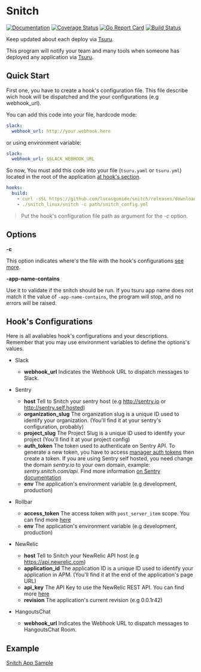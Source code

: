 # Snitch
[![Documentation](https://godoc.org/github.com/lucasgomide/snitch?status.svg)](http://godoc.org/github.com/lucasgomide/snitch)
[![Coverage Status](https://coveralls.io/repos/github/lucasgomide/snitch/badge.svg?branch=master)](https://coveralls.io/github/lucasgomide/snitch?branch=master)
[![Go Report Card](https://goreportcard.com/badge/github.com/lucasgomide/snitch)](https://goreportcard.com/report/github.com/lucasgomide/snitch)
[![Build Status](https://travis-ci.org/lucasgomide/snitch.svg?branch=master)](https://travis-ci.org/lucasgomide/snitch)

Keep updated about each deploy via [Tsuru](https://docs.tsuru.io/stable/).

This program will notify your team and many tools when someone has deployed any application via [Tsuru](https://docs.tsuru.io/stable/).

## Quick Start

First one, you have to create a hook's configuration file. This file describe wich hook will be dispatched and the your configurations (e.g webhook_url).

You can add this code into your file, hardcode mode:
```yaml
slack:
  webhook_url: http://your.webhook.here
```

or using environment variable:
```yaml
slack:
  webhook_url: $SLACK_WEBHOOK_URL
```

So now, You must add this code into your file (`tsuru.yaml` or `tsuru.yml`) located in the root of the application [at hook's section](https://docs.tsuru.io/stable/using/tsuru.yaml.html).

```yaml
hooks:
  build:
    - curl -sSL https://github.com/lucasgomide/snitch/releases/download/0.1.0/snitch_0.1.0_linux_amd64.tar.gz | tar xz
    - ./snitch_linux/snitch -c path/snitch_config.yml
```

> Put the hook's configuration file path as argument for the *-c* option.

## Options

**-c**

This option indicates where's the file with the hook's configurations [see more](#hooks-configurations).

**-app-name-contains**

Use it to validate if the snitch should be run. If you tsuru app name does not match it the value of `-app-name-contains`, the program will stop, and no errors will be raised.

## Hook's Configurations

Here is all avaliables hook's configurations and your descriptions. Remember that you may use environment variables to define the options's values.

- Slack
  - **webhook_url** Indicates the Webhook URL to dispatch messages to Slack.

- Sentry
  - **host** Tell to Snitch your sentry host (e.g http://sentry.io or http://sentry.self.hosted)
  - **organization_slug** The organization slug is a unique ID used to identify your organization. (You'll find it at your sentry's configuration, probably)
  - **project_slug** The Project Slug is a unique ID used to identify your project (You'll find it at your project config)
  - **auth_token** The token used to authenticate on Sentry API. To generate a new token, you have to access [manager auth tokens](https://sentry.io/api) then create a token. If you are using Sentry self hosted, you need change the domain _sentry.io_ to your own domain, example: _sentry.snitch.com/api_. Find more information [on Sentry documentation](https://docs.sentry.io/api/auth/#auth-tokens)
  - **env** The application's environment variable (e.g development, production)

- Rollbar
  - **access_token** The access token with `post_server_item` scope. You can find more [here](https://rollbar.com/docs/api/#authentication)
  - **env** The application's environment variable (e.g development, production)

- NewRelic
  - **host** Tell to Snitch your NewRelic API host (e.g https://api.newrelic.com)
  - **application_id** The application ID is a unique ID used to identify your application in APM. (You'll find it at the end of the application's page URL)
  - **api_key** The API Key to use the NewRelic REST API. You can find more [here](https://docs.newrelic.com/docs/apis/rest-api-v2/getting-started/api-keys)
  - **revision** The application's current revision (e.g 0.0.1r42)

- HangoutsChat
  - **webhook_url** Indicates the Webhook URL to dispatch messages to HangoutsChat Room.

## Example

[Snitch App Sample](https://github.com/lucasgomide/snitch-app-example)
